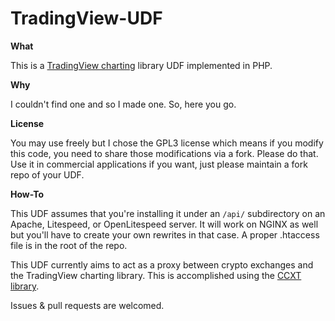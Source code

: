# TradingView-UDF
**What**

This is a [TradingView charting](https://github.com/tradingview/charting_library) library UDF implemented in PHP.

**Why**

I couldn't find one and so I made one. So, here you go.

**License**

You may use freely but I chose the GPL3 license which means if you modify this code, you need to share those modifications via a fork. Please do that. Use it in commercial applications if you want, just please maintain a fork repo of your UDF.

**How-To**

This UDF assumes that you're installing it under an `/api/` subdirectory on an Apache, Litespeed, or OpenLitespeed server. It will work on NGINX as well but you'll have to create your own rewrites in that case. A proper .htaccess file is in the root of the repo.

This UDF currently aims to act as a proxy between crypto exchanges and the TradingView charting library. This is accomplished using the [CCXT library](https://github.com/ccxt/ccxt).

Issues & pull requests are welcomed.
